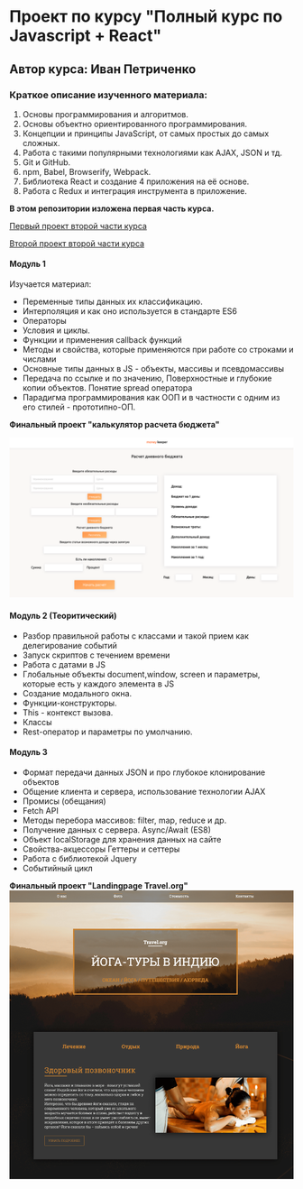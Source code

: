# Проект по курсу "Полный курс по Javascript + React"
## Автор курса: Иван Петриченко

### Краткое описание изученного материала:  
1. Основы программирования и алгоритмов.
2. Основы объектно ориентированного программирования.
3. Концепции и принципы JavaScript, от самых простых до самых сложных.
4. Работа с такими популярными технологиями как AJAX, JSON и тд.
5. Git и GitHub.
6. npm, Babel, Browserify, Webpack.
7. Библиотека React и создание 4 приложения на её основе.
8. Работа с Redux и интеграция инструмента в приложение.

**В этом репозитории изложена первая часть курса.**

[Первый проект второй части курса](https://github.com/winesf/todo)

[Второй проект второй части курса](#)

#### Модуль 1

Изучается материал: 
 * Переменные типы данных их классификацию.
 * Интерполяция и как оно используется в стандарте ES6
 * Операторы
 * Условия и циклы.
 * Функции и применения callback функций
 * Методы и свойства, которые применяются при работе со строками и числами
 * Основные типы данных в JS - объекты, массивы и псевдомассивы
 * Передача по ссылке и по значению, Поверхностные и глубокие копии объектов. Понятие spread оператора
 * Парадигма программирования как ООП и в частности с одним из его стилей - прототипно-ОП.

**Финальный проект "калькулятор расчета бюджета"**

![alt-текст](markdown/img/module1.png "Проект 1")

#### Модуль 2 (Теоритический)

* Разбор правильной работы с классами и такой прием как делегирование событий
* Запуск скриптов с течением времени
* Работа с датами в JS
* Глобальные объекты document,window, screen и параметры, которые есть у каждого элемента в JS
* Создание модального окна.
* Функции-конструкторы.
* This - контекст вызова.
* Классы
* Rest-оператор и параметры по умолчанию.



#### Модуль 3

* Формат передачи данных JSON и про глубокое клонирование объектов
* Общение клиента и сервера, использование технологии AJAX
* Промисы (обещания)
* Fetch API
* Методы перебора массивов: filter, map, reduce и др.
* Получение данных с сервера. Async/Await (ES8)
* Объект localStorage для хранения данных на сайте
* Свойства-акцессоры Геттеры и сеттеры
* Работа с библиотекой Jquery
* Событийный цикл

**Финальный проект "Landingpage Travel.org"**
![alt-текст](markdown/img/module3.png "Проект 1")
